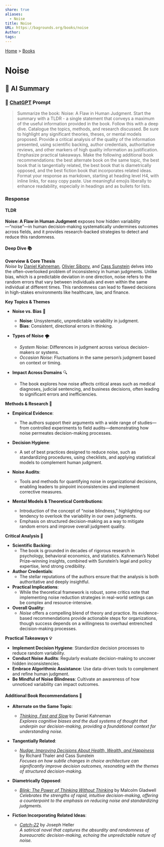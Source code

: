 ```yaml
---
share: true
aliases:
  - Noise
title: Noise
URL: https://bagrounds.org/books/noise
Author: 
tags: 
---
```

[Home](../index.md) > [Books](./index.md)  
# Noise  
## 🤖 AI Summary  
### 💬 [ChatGPT](https://chat.com) Prompt  
> Summarize the book: Noise: A Flaw in Human Judgment. Start the summary with a TLDR - a single statement that conveys a maximum of the useful information provided in the book. Follow this with a deep dive. Catalogue the topics, methods, and research discussed. Be sure to highlight any significant theories, theses, or mental models proposed. Provide a critical analysis of the quality of the information presented, using scientific backing, author credentials, authoritative reviews, and other markers of high quality information as justification. Emphasize practical takeaways. Make the following additional book recommendations: the best alternate book on the same topic, the best book that is tangentially related, the best book that is diametrically opposed, and the best fiction book that incorporates related ideas. Format your response as markdown, starting at heading level H4, with inline links, for easy copy paste. Use meaningful emojis liberally to enhance readability, especially in headings and as bullets for lists.  
  
### Response  
#### TLDR  
**Noise: A Flaw in Human Judgment** exposes how hidden variability—“noise”—in human decision-making systematically undermines outcomes across fields, and it provides research-backed strategies to detect and reduce this randomness.  
  
#### Deep Dive 📚  
**Overview & Core Thesis**    
*Noise* by [Daniel Kahneman](https://en.wikipedia.org/wiki/Daniel_Kahneman), [Olivier Sibony](https://en.wikipedia.org/wiki/Olivier_Sibony), and [Cass Sunstein](https://en.wikipedia.org/wiki/Cass_Sunstein) delves into the often-overlooked problem of inconsistency in human judgments. Unlike bias, which is a predictable deviation in one direction, noise refers to the random errors that vary between individuals and even within the same individual at different times. This randomness can lead to flawed decisions in high-stakes environments like healthcare, law, and finance.  
  
**Key Topics & Themes**    
- **Noise vs. Bias** 🎯    
  - **Noise**: Unsystematic, unpredictable variability in judgment.    
  - **Bias**: Consistent, directional errors in thinking.    
  
- **Types of Noise** 🌪️    
  - *System Noise*: Differences in judgment across various decision-makers or systems.    
  - *Occasion Noise*: Fluctuations in the same person’s judgment based on context or timing.    
  
- **Impact Across Domains** 🔍    
  - The book explores how noise affects critical areas such as medical diagnoses, judicial sentencing, and business decisions, often leading to significant errors and inefficiencies.  
  
**Methods & Research 🔬**    
- **Empirical Evidence**:    
  - The authors support their arguments with a wide range of studies—from controlled experiments to field audits—demonstrating how noise permeates decision-making processes.    
  
- **Decision Hygiene**:    
  - A set of best practices designed to reduce noise, such as standardizing procedures, using checklists, and applying statistical models to complement human judgment.  
  
- **Noise Audits**:    
  - Tools and methods for quantifying noise in organizational decisions, enabling leaders to pinpoint inconsistencies and implement corrective measures.  
  
- **Mental Models & Theoretical Contributions**:    
  - Introduction of the concept of “noise blindness,” highlighting our tendency to overlook the variability in our own judgments.    
  - Emphasis on structured decision-making as a way to mitigate random errors and improve overall judgment quality.  
  
**Critical Analysis 🧐**    
- **Scientific Backing**:    
  - The book is grounded in decades of rigorous research in psychology, behavioral economics, and statistics. Kahneman’s Nobel Prize–winning insights, combined with Sunstein’s legal and policy expertise, lend strong credibility.    
- **Author Credentials**:    
  - The stellar reputations of the authors ensure that the analysis is both authoritative and deeply insightful.    
- **Practical Implications**:    
  - While the theoretical framework is robust, some critics note that implementing noise reduction strategies in real-world settings can be complex and resource-intensive.    
- **Overall Quality**:    
  - *Noise* offers a compelling blend of theory and practice. Its evidence-based recommendations provide actionable steps for organizations, though success depends on a willingness to overhaul entrenched decision-making processes.  
  
**Practical Takeaways 💡**    
- **Implement Decision Hygiene**: Standardize decision processes to reduce random variability.    
- **Conduct Noise Audits**: Regularly evaluate decision-making to uncover hidden inconsistencies.    
- **Embrace Algorithmic Assistance**: Use data-driven tools to complement and refine human judgment.    
- **Be Mindful of Noise Blindness**: Cultivate an awareness of how unnoticed variability can impact outcomes.  
  
#### Additional Book Recommendations 📖  
- **Alternate on the Same Topic**:    
  - *[Thinking, Fast and Slow](./thinking-fast-and-slow.md)* by Daniel Kahneman    
    *Explores cognitive biases and the dual systems of thought that underpin our decision-making, providing a foundational context for understanding noise.*  
  
- **Tangentially Related**:    
  - *[Nudge: Improving Decisions About Health, Wealth, and Happiness](https://en.wikipedia.org/wiki/Nudge_(book))* by Richard Thaler and Cass Sunstein    
    *Focuses on how subtle changes in choice architecture can significantly improve decision outcomes, resonating with the themes of structured decision-making.*  
  
- **Diametrically Opposed**:    
  - *[Blink: The Power of Thinking Without Thinking](https://en.wikipedia.org/wiki/Blink_(book))* by Malcolm Gladwell    
    *Celebrates the strengths of rapid, intuitive decision-making, offering a counterpoint to the emphasis on reducing noise and standardizing judgments.*  
  
- **Fiction Incorporating Related Ideas**:    
  - *[Catch-22](https://en.wikipedia.org/wiki/Catch-22)* by Joseph Heller    
    *A satirical novel that captures the absurdity and randomness of bureaucratic decision-making, echoing the unpredictable nature of noise.*  
